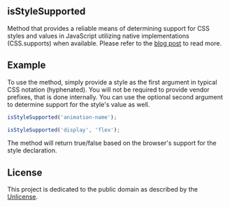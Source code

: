 ## isStyleSupported

Method that provides a reliable means of determining support for CSS styles and values in JavaScript utilizing native implementations (CSS.supports) when available. Please refer to the [blog post](http://www.ryanmorr.com/detecting-css-style-support) to read more.

## Example

To use the method, simply provide a style as the first argument in typical CSS notation (hyphenated). You will not be required to provide vendor prefixes, that is done internally. You can use the optional second argument to determine support for the style's value as well.

```javascript
isStyleSupported('animation-name');

isStyleSupported('display', 'flex');
```
	
The method will return true/false based on the browser's support for the style declaration.		

## License

This project is dedicated to the public domain as described by the [Unlicense](http://unlicense.org/).
